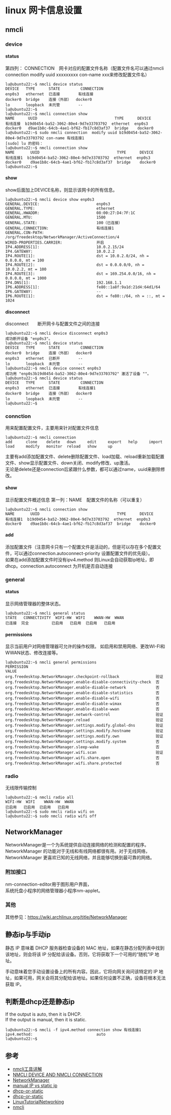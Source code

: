 # linux 网卡信息设置

## nmcli

### device

#### status  
第四列： CONNECTION　网卡对应的配置文件名称（配置文件名可以通过nmcli connection modify uuid xxxxxxxxx con-name xxx来修改配置文件名） 
```shell
lu@ubuntu22:~$ nmcli device status
DEVICE   TYPE      STATE         CONNECTION 
enp0s3   ethernet  已连接        有线连接   
docker0  bridge    连接（外部）  docker0    
lo       loopback  未托管        --         
lu@ubuntu22:~$ 
lu@ubuntu22:~$ nmcli connection show
NAME      UUID                                  TYPE      DEVICE  
有线连接  b19d0454-ba52-3062-80e4-9d7e33703792  ethernet  enp0s3  
docker0   d9ae1b8c-64cb-4ae1-bf62-fb17c8d3af37  bridge    docker0 
lu@ubuntu22:~$ sudo nmcli connection  modify uuid b19d0454-ba52-3062-80e4-9d7e33703792 con-name 有线连接1
[sudo] lu 的密码： 
lu@ubuntu22:~$ nmcli connection show
NAME       UUID                                  TYPE      DEVICE  
有线连接1  b19d0454-ba52-3062-80e4-9d7e33703792  ethernet  enp0s3  
docker0    d9ae1b8c-64cb-4ae1-bf62-fb17c8d3af37  bridge    docker0 
lu@ubuntu22:~$ 
```
#### show
show后面加上DEVICE名称，则显示该网卡的所有信息。
```shell
lu@ubuntu22:~$ nmcli device show enp0s3 
GENERAL.DEVICE:                         enp0s3
GENERAL.TYPE:                           ethernet
GENERAL.HWADDR:                         08:00:27:D4:7F:1C
GENERAL.MTU:                            1500
GENERAL.STATE:                          100（已连接）
GENERAL.CONNECTION:                     有线连接1
GENERAL.CON-PATH:                       /org/freedesktop/NetworkManager/ActiveConnection/4
WIRED-PROPERTIES.CARRIER:               开启
IP4.ADDRESS[1]:                         10.0.2.15/24
IP4.GATEWAY:                            10.0.2.2
IP4.ROUTE[1]:                           dst = 10.0.2.0/24, nh = 0.0.0.0, mt = 100
IP4.ROUTE[2]:                           dst = 0.0.0.0/0, nh = 10.0.2.2, mt = 100
IP4.ROUTE[3]:                           dst = 169.254.0.0/16, nh = 0.0.0.0, mt = 1000
IP4.DNS[1]:                             192.168.1.1
IP6.ADDRESS[1]:                         fe80::1a8f:9a1d:21d4:64d1/64
IP6.GATEWAY:                            --
IP6.ROUTE[1]:                           dst = fe80::/64, nh = ::, mt = 1024

```
#### disconnect
disconnect　　断开网卡与配置文件之间的连接
```shell
lu@ubuntu22:~$ nmcli device disconnect enp0s3 
成功断开设备 "enp0s3"。
lu@ubuntu22:~$ nmcli device status 
DEVICE   TYPE      STATE         CONNECTION 
docker0  bridge    连接（外部）  docker0    
enp0s3   ethernet  已断开        --         
lo       loopback  未托管        --         
lu@ubuntu22:~$ nmcli device connect enp0s3 
成功用 "enp0s3b19d0454-ba52-3062-80e4-9d7e33703792" 激活了设备 ""。
lu@ubuntu22:~$ nmcli device status 
DEVICE   TYPE      STATE         CONNECTION 
enp0s3   ethernet  已连接        有线连接1  
docker0  bridge    连接（外部）  docker0    
lo       loopback  未托管        --         
lu@ubuntu22:~$ 

```

### connction  
用来配置配置文件，主要用来针对配置文件信息
```shell
lu@ubuntu22:~$ nmcli connection 
add      clone    delete   down     edit     export   help     import   load     modify   monitor  reload   show     up       
```
主要有add添加配置文件、delete删除配置文件、load加载、reload重新加载配置文件、show显示配置文件、down关闭、modify修改、up激活。  
无论是delete还是connection后紧跟什么参数，都可以通过name，uuid来删除修改。

#### show
显示配置文件概述信息
第一列：NAME　配置文件的名称（可以重复）


```shell
lu@ubuntu22:~$ nmcli connection show
NAME       UUID                                  TYPE      DEVICE  
有线连接1  b19d0454-ba52-3062-80e4-9d7e33703792  ethernet  enp0s3  
docker0    d9ae1b8c-64cb-4ae1-bf62-fb17c8d3af37  bridge    docker0 

```
#### add
添加配置文件（注意网卡只有一个配置文件是活动的，但是可以存在多个配置文件，可以通过connection.autoconnect-priority 设置配置文件的优先级）。  
如果在add添加配置文件时没有ipv4.method 则Linux会自动获取ip地址，即dhcp。connection.autoconnect 为开机是否自动连接


### general

#### status
显示网络管理器的整体状态。
```shell
lu@ubuntu22:~$ nmcli general status 
STATE   CONNECTIVITY  WIFI-HW  WIFI    WWAN-HW  WWAN   
已连接  完全          已启用   已启用  已启用   已启用 
```
#### permissions
显示当前用户对网络管理器可允许的操作权限。 如启用和禁用网络、更改WI-FI和WWAN状态、修改连接等。
```shell
lu@ubuntu22:~$ nmcli general permissions 
PERMISSION                                                        VALUE 
org.freedesktop.NetworkManager.checkpoint-rollback                验证  
org.freedesktop.NetworkManager.enable-disable-connectivity-check  否    
org.freedesktop.NetworkManager.enable-disable-network             否    
org.freedesktop.NetworkManager.enable-disable-statistics          否    
org.freedesktop.NetworkManager.enable-disable-wifi                否    
org.freedesktop.NetworkManager.enable-disable-wimax               否    
org.freedesktop.NetworkManager.enable-disable-wwan                否    
org.freedesktop.NetworkManager.network-control                    验证  
org.freedesktop.NetworkManager.reload                             验证  
org.freedesktop.NetworkManager.settings.modify.global-dns         验证  
org.freedesktop.NetworkManager.settings.modify.hostname           验证  
org.freedesktop.NetworkManager.settings.modify.own                验证  
org.freedesktop.NetworkManager.settings.modify.system             否    
org.freedesktop.NetworkManager.sleep-wake                         否    
org.freedesktop.NetworkManager.wifi.scan                          验证  
org.freedesktop.NetworkManager.wifi.share.open                    否    
org.freedesktop.NetworkManager.wifi.share.protected               否

```
### radio 
无线限传输控制
```shell 
lu@ubuntu22:~$ nmcli radio all 
WIFI-HW  WIFI    WWAN-HW  WWAN   
已启用   已启用  已启用   已启用 
lu@ubuntu22:~$ sudo nmcli radio wifi on
lu@ubuntu22:~$ sudo nmcli radio wifi off 
```

## NetworkManager
NetworkManager是一个为系统提供自动连接网络的检测和配置的程序。NetworkManager 的功能对于无线和有线网络都很有用。对于无线网络，NetworkManager 更喜欢已知的无线网络，并且能够切换到最可靠的网络。

### 附加接口
nm-connection-editor用于图形用户界面，  
系统托盘小程序的网络管理器小程序nm-applet。  

### 其他
其他参见：https://wiki.archlinux.org/title/NetworkManager  

## 静态ip与手动ip
静态 IP 意味着 DHCP 服务器检查设备的 MAC 地址，如果在静态分配列表中找到该地址，则会将该 IP 分配给该设备。否则，它将获取下一个可用的“随机”IP 地址。

手动意味着您手动设置设备上的所有内容。因此，它将向网关询问该特定的 IP 地址，如果可用，网关会将其分配给该地址。如果任何设置不正确，设备将根本无法获取 IP。

## 判断是dhcp还是静态ip

If the output is auto, then it is DHCP.  
If the output is manual, then it is static.
```shell
lu@ubuntu22:~$ nmcli -f ipv4.method connection show 有线连接1
ipv4.method:                            auto
lu@ubuntu22:~$ 

```

## 参考

- [nmcli工具详解](https://www.cnblogs.com/liuhedong/p/10695969.html)
- [NMCLI DEVICE AND NMCLI CONNECTION](https://www.cnblogs.com/stdin/p/15026175.html)
- [NetworkManager](https://wiki.archlinux.org/title/NetworkManager)
- [manual IP vs static ip](https://forums.tomshardware.com/threads/static-ip-vs-manual-ip.3026281/)
- [dhcp-or-static](https://stackoverflow.com/questions/61345988/check-networkmanager-is-dhcp-or-static-with-command-line-ubuntu)
- [dhcp-or-static](https://superuser.com/questions/955790/determine-if-its-a-static-ip-or-a-dhcp-ip)
- [LinuxTutorialNetworking](http://www.yolinux.com/TUTORIALS/LinuxTutorialNetworking.html)
- [nmcli](https://developer-old.gnome.org/NetworkManager/stable/nmcli.html)
